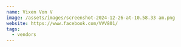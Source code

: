 ```yaml
---
name: Vixen Von V
image: /assets/images/screenshot-2024-12-26-at-10.58.33 am.png
website: https://www.facebook.com/VVV801/
tags:
  - vendors
---
```

